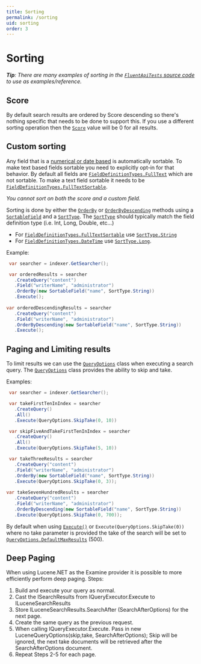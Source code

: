 ```yaml
---
title: Sorting
permalink: /sorting
uid: sorting
order: 3
---
```


Sorting
===

_**Tip**: There are many examples of sorting in the [`FluentApiTests` source code](https://github.com/Shazwazza/Examine/blob/master/src/Examine.Test/Search/FluentApiTests.cs) to use as examples/reference._

## Score

By default search results are ordered by Score descending so there's nothing specific that needs to be done to support this. If you use a different sorting operation then the [`Score`](xref:Examine.ISearchResult#Examine_ISearchResult_Score) value will be 0 for all results.

## Custom sorting

Any field that is a [numerical or date based](https://shazwazza.github.io/Examine/configuration.html#default-value-types) is automatically sortable. To make text based fields sortable you need to explicitly opt-in for that behavior. By default all fields are [`FieldDefinitionTypes.FullText`](https://shazwazza.github.io/Examine/configuration.html#default-value-types) which are not sortable. To make a text field sortable it needs to be [`FieldDefinitionTypes.FullTextSortable`](xref:Examine.FieldDefinitionTypes#Examine_FieldDefinitionTypes_FullTextSortable).

_You cannot sort on both the score and a custom field._

Sorting is done by either the [`OrderBy`](xref:Examine.Search.IOrdering#Examine_Search_IOrdering_OrderBy_Examine_Search_SortableField___) or [`OrderByDescending`](xref:Examine.Search.IOrdering#Examine_Search_IOrdering_OrderByDescending_Examine_Search_SortableField___) methods using a [`SortableField`](xref:Examine.Search.SortableField) and a [`SortType`](xref:Examine.Search.SortType). The [`SortType`](xref:Examine.Search.SortType) should typically match the field definition type (i.e. Int, Long, Double, etc...)

* For [`FieldDefinitionTypes.FullTextSortable`](xref:Examine.FieldDefinitionTypes#Examine_FieldDefinitionTypes_FullTextSortable) use [`SortType.String`](xref:Examine.Search.SortType)
* For [`FieldDefinitionTypes.DateTime`](xref:Examine.FieldDefinitionTypes#Examine_FieldDefinitionTypes_DateTime) use [`SortType.Long`](xref:Examine.Search.SortType).

Example:

```cs
 var searcher = indexer.GetSearcher();

 var orderedResults = searcher
   .CreateQuery("content")
   .Field("writerName", "administrator")
   .OrderBy(new SortableField("name", SortType.String))
   .Execute();
   
var orderedDescendingResults = searcher
   .CreateQuery("content")
   .Field("writerName", "administrator")
   .OrderByDescending(new SortableField("name", SortType.String))
   .Execute();
```

## Paging and Limiting results

To limit results we can use the [`QueryOptions`](xref:Examine.Search.QueryOptions) class when executing a search query. The [`QueryOptions`](xref:Examine.Search.QueryOptions) class provides the ability to skip and take.

Examples:

```csharp
 var searcher = indexer.GetSearcher();

 var takeFirstTenInIndex = searcher
   .CreateQuery()
   .All()
   .Execute(QueryOptions.SkipTake(0, 10))

 var skipFiveAndTakeFirstTenInIndex = searcher
   .CreateQuery()
   .All()
   .Execute(QueryOptions.SkipTake(5, 10))

 var takeThreeResults = searcher
   .CreateQuery("content")
   .Field("writerName", "administrator")
   .OrderBy(new SortableField("name", SortType.String))
   .Execute(QueryOptions.SkipTake(0, 3));
   
var takeSevenHundredResults = searcher
   .CreateQuery("content")
   .Field("writerName", "administrator")
   .OrderByDescending(new SortableField("name", SortType.String))
   .Execute(QueryOptions.SkipTake(0, 700));
```

By default when using [`Execute()`](xref:Examine.Search.IQueryExecutor#Examine_Search_IQueryExecutor_Execute_Examine_Search_QueryOptions_) or `Execute(QueryOptions.SkipTake(0))` where no take parameter is provided the take of the search will be set to [`QueryOptions.DefaultMaxResults`](xref:Examine.Search.QueryOptions#Examine_Search_QueryOptions_DefaultMaxResults) (500).

## Deep Paging

When using Lucene.NET as the Examine provider it is possible to more efficiently perform deep paging.
Steps:

1. Build and execute your query as normal.
2. Cast the ISearchResults from IQueryExecutor.Execute to ILuceneSearchResults
3. Store ILuceneSearchResults.SearchAfter (SearchAfterOptions) for the next page.
4. Create the same query as the previous request.
5. When calling IQueryExecutor.Execute. Pass in new LuceneQueryOptions(skip,take, SearchAfterOptions); Skip will be ignored, the next take documents will be retrieved after the SearchAfterOptions document.
6. Repeat Steps 2-5 for each page.